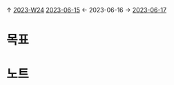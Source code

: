 
↑ [2023-W24](2023-W24.md)
[2023-06-15](2023-06-15.md) ← 2023-06-16 → [2023-06-17](2023-06-17.md)


# 목표



# 노트




